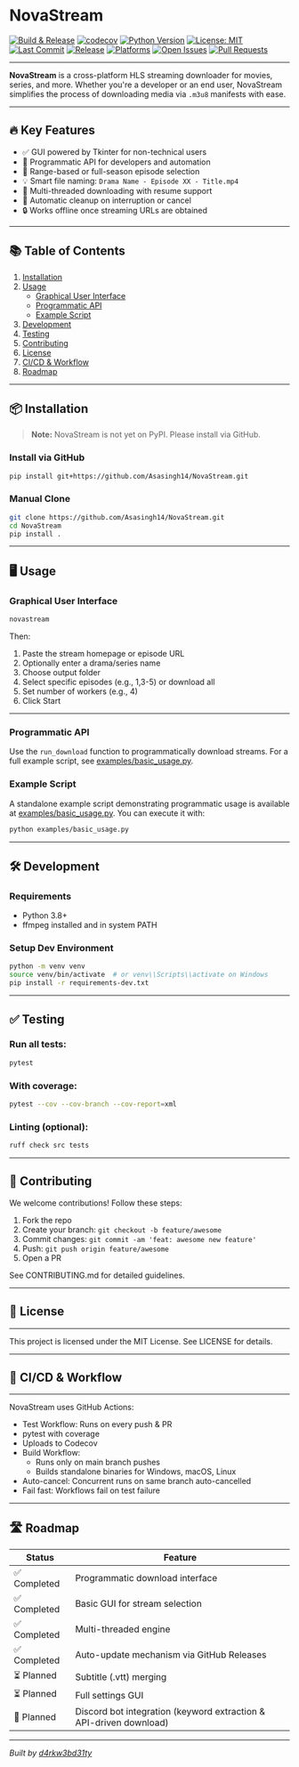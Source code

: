 # NovaStream

[![Build & Release](https://github.com/Asasingh14/NovaStream/actions/workflows/release-build.yml/badge.svg)](https://github.com/Asasingh14/NovaStream/actions/workflows/release-build.yml)
[![codecov](https://codecov.io/gh/Asasingh14/NovaStream/branch/main/graph/badge.svg?token=8PBXU7ND63)](https://codecov.io/gh/Asasingh14/NovaStream)
[![Python Version](https://img.shields.io/badge/python-3.8%2B-blue.svg)](https://www.python.org/)
[![License: MIT](https://img.shields.io/badge/license-MIT-blue.svg)](LICENSE)
[![Last Commit](https://img.shields.io/github/last-commit/Asasingh14/NovaStream)](https://github.com/Asasingh14/NovaStream/commits/main)
[![Release](https://img.shields.io/github/v/release/Asasingh14/NovaStream)](https://github.com/Asasingh14/NovaStream/releases)
[![Platforms](https://img.shields.io/badge/platform-Windows%20%7C%20macOS%20%7C%20Linux-blue)](#)
[![Open Issues](https://img.shields.io/github/issues/Asasingh14/NovaStream)](https://github.com/Asasingh14/NovaStream/issues)
[![Pull Requests](https://img.shields.io/github/issues-pr/Asasingh14/NovaStream)](https://github.com/Asasingh14/NovaStream/pulls)

---

**NovaStream** is a cross-platform HLS streaming downloader for movies, series, and more. Whether you're a developer or an end user, NovaStream simplifies the process of downloading media via `.m3u8` manifests with ease.

---

## 🔥 Key Features

- ✅ GUI powered by Tkinter for non-technical users  
- 🧠 Programmatic API for developers and automation  
- 🔄 Range-based or full-season episode selection  
- 💡 Smart file naming: `Drama Name - Episode XX - Title.mp4`  
- 🚀 Multi-threaded downloading with resume support  
- 🧹 Automatic cleanup on interruption or cancel  
- 🔒 Works offline once streaming URLs are obtained  

---

## 📚 Table of Contents

1. [Installation](#installation)  
2. [Usage](#usage)  
   - [Graphical User Interface](#graphical-user-interface)  
   - [Programmatic API](#programmatic-api)  
   - [Example Script](#example-script)  
3. [Development](#development)  
4. [Testing](#testing)  
5. [Contributing](#contributing)  
6. [License](#license)  
7. [CI/CD & Workflow](#cicd--workflow)  
8. [Roadmap](#roadmap)  

---

## 📦 Installation

> **Note:** NovaStream is not yet on PyPI. Please install via GitHub.

### Install via GitHub

```bash
pip install git+https://github.com/Asasingh14/NovaStream.git
```

### Manual Clone

```bash
git clone https://github.com/Asasingh14/NovaStream.git
cd NovaStream
pip install .
```

---

## 🖥️ Usage

### Graphical User Interface

```bash
novastream
```

Then:
1. Paste the stream homepage or episode URL  
2. Optionally enter a drama/series name  
3. Choose output folder  
4. Select specific episodes (e.g., 1,3-5) or download all  
5. Set number of workers (e.g., 4)  
6. Click Start  

---

### Programmatic API

Use the `run_download` function to programmatically download streams. For a full example script, see [examples/basic_usage.py](examples/basic_usage.py).

### Example Script

A standalone example script demonstrating programmatic usage is available at [examples/basic_usage.py](examples/basic_usage.py). You can execute it with:

```bash
python examples/basic_usage.py
```

---

## 🛠️ Development

### Requirements
- Python 3.8+  
- ffmpeg installed and in system PATH  

### Setup Dev Environment
```bash
python -m venv venv
source venv/bin/activate  # or venv\\Scripts\\activate on Windows
pip install -r requirements-dev.txt
```

---

## ✅ Testing

### Run all tests:
```bash
pytest
```

### With coverage:
```bash
pytest --cov --cov-branch --cov-report=xml
```

### Linting (optional):
```bash
ruff check src tests
```

---

## 🤝 Contributing

We welcome contributions! Follow these steps:
1. Fork the repo  
2. Create your branch: `git checkout -b feature/awesome`  
3. Commit changes: `git commit -am 'feat: awesome new feature'`  
4. Push: `git push origin feature/awesome`  
5. Open a PR  

See CONTRIBUTING.md for detailed guidelines.

---

## 📄 License

---

This project is licensed under the MIT License. See LICENSE for details.

---

## 🚦 CI/CD & Workflow

---

NovaStream uses GitHub Actions:
- Test Workflow: Runs on every push & PR  
- pytest with coverage  
- Uploads to Codecov  
- Build Workflow:  
  - Runs only on main branch pushes  
  - Builds standalone binaries for Windows, macOS, Linux  
- Auto-cancel: Concurrent runs on same branch auto-cancelled  
- Fail fast: Workflows fail on test failure  

---

## 🛣️ Roadmap

| Status        | Feature                                                         |
|---------------|-----------------------------------------------------------------|
| ✅ Completed  | Programmatic download interface                                 |
| ✅ Completed  | Basic GUI for stream selection                                  |
| ✅ Completed  | Multi-threaded engine                                           |
| ✅ Completed  | Auto-update mechanism via GitHub Releases                       |
| ⏳ Planned     | Subtitle (.vtt) merging                                         |
| ⏳ Planned     | Full settings GUI                                               |
| 🤖 Planned    | Discord bot integration (keyword extraction & API-driven download) |

---

_Built by [d4rkw3bd31ty](https://github.com/Asasingh14)_